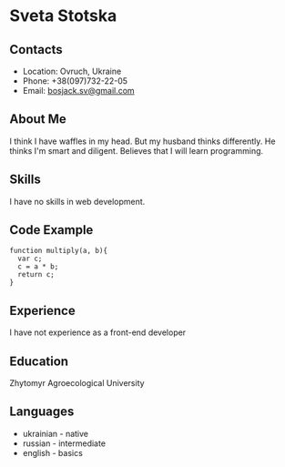 # Sveta Stotska
## Contacts
+ Location: Ovruch, Ukraine
+ Phone: +38(097)732-22-05
+ Email: bosjack.sv@gmail.com
## About Me
I think I have waffles in my head. But my husband thinks differently. He thinks I'm smart and diligent. Believes that I will learn programming.

## Skills
I have no skills in web development.
## Code Example
```
function multiply(a, b){
  var c;
  c = a * b;
  return c;
} 
```
## Experience
I have not experience as a front-end developer
## Education
Zhytomyr Agroecological University

## Languages
+ ukrainian - native
+ russian - intermediate
+ english - basics
